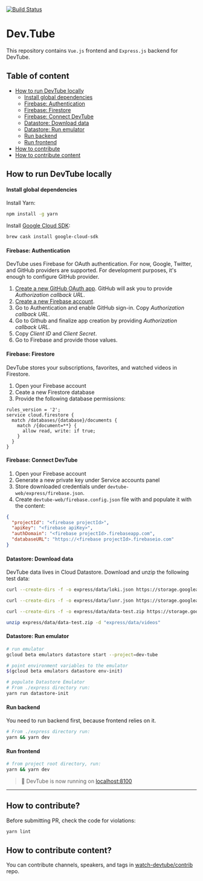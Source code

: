 [![Build Status](https://travis-ci.org/watch-devtube/web.svg?branch=master)](https://travis-ci.org/watch-devtube/web)

# Dev.Tube

This repository contains `Vue.js` frontend and `Express.js` backend for DevTube.

## Table of content
* [How to run DevTube locally](#how-to-run-devtube-locally)
  * [Install global dependencies](#install-global-dependencies)
  * [Firebase: Authentication](#firebase-authentication)  
  * [Firebase: Firestore](#firebase-firestore)
  * [Firebase: Connect DevTube](#firebase-connect-devtube)
  * [Datastore: Download data](#datastore-download-data)
  * [Datastore: Run emulator](#datastore-run-emulator)
  * [Run backend](#run-backend)
  * [Run frontend](#run-frontend)
* [How to contribute](#how-to-contribute)
* [How to contribute content](#how-to-contribute-content)

## How to run DevTube locally

#### Install global dependencies

Install Yarn:
```bash
npm install -g yarn
```

Install [Google Cloud SDK](https://cloud.google.com/sdk/install):
```bash
brew cask install google-cloud-sdk
```

#### Firebase: Authentication

DevTube uses Firebase for OAuth authentication. For now, Google, Twitter, and GitHub providers are supported. For development purposes, it's enough to configure GitHub provider.

1. [Create a new GitHub OAuth app](https://github.com/settings/applications/new). GitHub will ask you to provide *Authorization callback URL*.
2. [Create a new Firebase account](https:///firebase.google.com).
3. Go to Authentication and enable GitHub sign-in. Copy *Authorization callback URL*.
4. Go to Github and finalize app creation by providing *Authorization callback URL*.
5. Copy *Client ID* and *Client Secret*. 
6. Go to Firebase and provide those values.

#### Firebase: Firestore

DevTube stores your subscriptions, favorites, and watched videos in Firestore. 

1. Open your Firebase account
2. Ceate a new Firestore database
2. Provide the following database permissions:

```
rules_version = '2';
service cloud.firestore {
  match /databases/{database}/documents {
    match /{document=**} {
      allow read, write: if true;
    }
  }
}
```

#### Firebase: Connect DevTube
1. Open your Firebase account
2. Generate a new private key under Service accounts panel
3. Store downloaded credentials under `devtube-web/express/firebase.json`.
4. Create `devtube-web/firebase.config.json` file with and populate it with the content:

```json
{
  "projectId": "<firebase projectId>",
  "apiKey": "<firebase apiKey>",
  "authDomain": "<firebase projectId>.firebaseapp.com",
  "databaseURL": "https://<firebase projectId>.firebaseio.com"
}
```

#### Datastore: Download data

DevTube data lives in Cloud Datastore. Download and unzip the following test data:

```bash
curl --create-dirs -f -o express/data/loki.json https://storage.googleapis.com/dev-tube-index/loki-test.json

curl --create-dirs -f -o express/data/lunr.json https://storage.googleapis.com/dev-tube-index/lunr-test.json

curl --create-dirs -f -o express/data/data-test.zip https://storage.googleapis.com/dev-tube-index/data-test.zip

unzip express/data/data-test.zip -d "express/data/videos"
```

#### Datastore: Run emulator

```bash
# run emulator
gcloud beta emulators datastore start --project=dev-tube

# point environment variables to the emulator
$(gcloud beta emulators datastore env-init)

# populate Datastore Emulator 
# From ./express directory run:
yarn run datastore-init
```

#### Run backend

You need to run backend first, because frontend relies on it.

```bash
# From ./express directory run:
yarn && yarn dev
```

#### Run frontend

```bash
# from project root directory, run:
yarn && yarn dev
```

> 🚀 DevTube is now running on [localhost:8100](http://localhost:8100)

---

## How to contribute?

Before submitting PR, check the code for violations:

```bash
yarn lint
```

## How to contribute content?
You can contribute channels, speakers, and tags in [watch-devtube/contrib](https://github.com/watch-devtube/contrib) repo.

